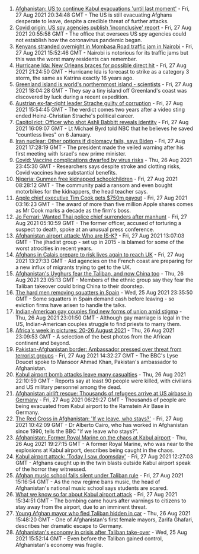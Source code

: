 1. [Afghanistan: US to continue Kabul evacuations 'until last moment'](https://www.bbc.co.uk/news/world-asia-58364172?at_medium=RSS&at_campaign=KARANGA) - Fri, 27 Aug 2021 20:34:48 GMT - The US is still evacuating Afghans desperate to leave, despite a credible threat of further attacks.
2. [Covid origin: US spy agencies publish 'inconclusive' report](https://www.bbc.co.uk/news/world-us-canada-58361211?at_medium=RSS&at_campaign=KARANGA) - Fri, 27 Aug 2021 20:55:58 GMT - The office that oversees US spy agencies could not establish how the coronavirus pandemic began.
3. [Kenyans stranded overnight in Mombasa Road traffic jam in Nairobi](https://www.bbc.co.uk/news/world-africa-58357186?at_medium=RSS&at_campaign=KARANGA) - Fri, 27 Aug 2021 15:52:46 GMT - Nairobi is notorious for its traffic jams but this was the worst many residents can remember.
4. [Hurricane Ida: New Orleans braces for possible direct hit](https://www.bbc.co.uk/news/world-us-canada-58361215?at_medium=RSS&at_campaign=KARANGA) - Fri, 27 Aug 2021 21:24:50 GMT - Hurricane Ida is forecast to strike as a category 3 storm, the same as Katrina exactly 16 years ago.
5. [Greenland island is world's northernmost island - scientists](https://www.bbc.co.uk/news/world-europe-58362752?at_medium=RSS&at_campaign=KARANGA) - Fri, 27 Aug 2021 18:04:28 GMT - They say a tiny island off Greenland's coast was discovered by luck during a recent expedition.
6. [Austrian ex-far-right leader Strache guilty of corruption](https://www.bbc.co.uk/news/world-europe-58354887?at_medium=RSS&at_campaign=KARANGA) - Fri, 27 Aug 2021 15:54:45 GMT - The verdict comes two years after a video sting ended Heinz-Christian Strache's political career.
7. [Capitol riot: Officer who shot Ashli Babbitt reveals identity](https://www.bbc.co.uk/news/world-us-canada-58286404?at_medium=RSS&at_campaign=KARANGA) - Fri, 27 Aug 2021 16:09:07 GMT - Lt Michael Byrd told NBC that he believes he saved "countless lives" on 6 January.
8. [Iran nuclear: Other options if diplomacy fails, says Biden](https://www.bbc.co.uk/news/world-middle-east-58315818?at_medium=RSS&at_campaign=KARANGA) - Fri, 27 Aug 2021 17:28:19 GMT - The president made the veiled warning after his first meeting with Israel's new prime minister.
9. [Covid: Vaccine complications dwarfed by virus risks](https://www.bbc.co.uk/news/health-58347434?at_medium=RSS&at_campaign=KARANGA) - Thu, 26 Aug 2021 23:45:30 GMT - Researchers says despite stroke and clotting risks, Covid vaccines have substantial benefits.
10. [Nigeria: Gunmen free kidnapped schoolchildren](https://www.bbc.co.uk/news/world-africa-58351793?at_medium=RSS&at_campaign=KARANGA) - Fri, 27 Aug 2021 08:28:12 GMT - The community paid a ransom and even bought motorbikes for the kidnappers, the head teacher says.
11. [Apple chief executive Tim Cook gets $750m payout](https://www.bbc.co.uk/news/business-58352098?at_medium=RSS&at_campaign=KARANGA) - Fri, 27 Aug 2021 03:16:23 GMT - The award of more than five million Apple shares comes as Mr Cook marks a decade as the firm's boss.
12. [Jo Ferrari: Wanted Thai police chief surrenders after manhunt](https://www.bbc.co.uk/news/world-asia-58352441?at_medium=RSS&at_campaign=KARANGA) - Fri, 27 Aug 2021 05:10:59 GMT - The former officer, accused of torturing a suspect to death, spoke at an unusual press conference.
13. [Afghanistan airport attack: Who are IS-K?](https://www.bbc.co.uk/news/world-asia-58333533?at_medium=RSS&at_campaign=KARANGA) - Fri, 27 Aug 2021 13:07:03 GMT - The jihadist group - set up in 2015 - is blamed for some of the worst atrocities in recent years.
14. [Afghans in Calais prepare to risk lives again to reach UK](https://www.bbc.co.uk/news/world-europe-58354888?at_medium=RSS&at_campaign=KARANGA) - Fri, 27 Aug 2021 13:27:33 GMT - Aid agencies on the French coast are preparing for a new influx of migrants trying to get to the UK.
15. [Afghanistan's Uyghurs fear the Taliban, and now China too](https://www.bbc.co.uk/news/world-asia-58342790?at_medium=RSS&at_campaign=KARANGA) - Thu, 26 Aug 2021 23:05:13 GMT - Members of the ethnic group say they fear the Taliban takeover could bring China to their doorstep.
16. [The hard men removing squatters in Spain](https://www.bbc.co.uk/news/stories-58310532?at_medium=RSS&at_campaign=KARANGA) - Wed, 25 Aug 2021 23:35:50 GMT - Some squatters in Spain demand cash before leaving - so eviction firms have arisen to handle the talks.
17. [Indian-American gay couples find new forms of union amid stigma](https://www.bbc.co.uk/news/world-asia-india-58184024?at_medium=RSS&at_campaign=KARANGA) - Thu, 26 Aug 2021 23:01:50 GMT - Although gay marriage is legal in the US, Indian-American couples struggle to find priests to marry them.
18. [Africa's week in pictures: 20-26 August 2021](https://www.bbc.co.uk/news/world-africa-58342301?at_medium=RSS&at_campaign=KARANGA) - Thu, 26 Aug 2021 23:09:53 GMT - A selection of the best photos from the African continent and beyond.
19. [Pakistan-Afghanistan border: Ambassador pressed over threat from terrorist groups](https://www.bbc.co.uk/news/world-asia-58353652?at_medium=RSS&at_campaign=KARANGA) - Fri, 27 Aug 2021 14:32:27 GMT - The BBC's Lyse Doucet spoke to Mansoor Ahmad Khan, Pakistan's ambassador to Afghanistan.
20. [Kabul airport bomb attacks leave many casualties](https://www.bbc.co.uk/news/world-asia-58348598?at_medium=RSS&at_campaign=KARANGA) - Thu, 26 Aug 2021 22:10:59 GMT - Reports say at least 90 people were killed, with civilians and US military personnel among the dead.
21. [Afghanistan airlift rescue: Thousands of refugees arrive at US airbase in Germany](https://www.bbc.co.uk/news/world-europe-58353645?at_medium=RSS&at_campaign=KARANGA) - Fri, 27 Aug 2021 06:29:27 GMT - Thousands of people are being evacuated from Kabul airport to the Ramstein Air Base in Germany.
22. [The Red Cross in Afghanistan: 'If we leave, who stays?'](https://www.bbc.co.uk/news/world-asia-58353650?at_medium=RSS&at_campaign=KARANGA) - Fri, 27 Aug 2021 10:42:09 GMT - Dr Alberto Cairo, who has worked in Afghanistan since 1990, tells the BBC "if we leave who stays?".
23. [Afghanistan: Former Royal Marine on the chaos at Kabul airport](https://www.bbc.co.uk/news/world-asia-58348599?at_medium=RSS&at_campaign=KARANGA) - Thu, 26 Aug 2021 19:27:15 GMT - A former Royal Marine, who was near to the explosions at Kabul airport, describes being caught in the chaos.
24. [Kabul airport attack: 'Today I saw doomsday'](https://www.bbc.co.uk/news/world-asia-58340809?at_medium=RSS&at_campaign=KARANGA) - Fri, 27 Aug 2021 12:27:03 GMT - Afghans caught up in the twin blasts outside Kabul airport speak of the horror they witnessed.
25. [Afghan music school falls silent under Taliban rule](https://www.bbc.co.uk/news/world-asia-58344197?at_medium=RSS&at_campaign=KARANGA) - Fri, 27 Aug 2021 15:16:54 GMT - As the new regime bans music, the head of Afghanistan's national music school says students are scared.
26. [What we know so far about Kabul airport attack](https://www.bbc.co.uk/news/world-asia-58349010?at_medium=RSS&at_campaign=KARANGA) - Fri, 27 Aug 2021 15:34:51 GMT - The bombing came hours after warnings to citizens to stay away from the airport, due to an imminent threat.
27. [Young Afghan mayor who fled Taliban hidden in car](https://www.bbc.co.uk/news/world-asia-58343250?at_medium=RSS&at_campaign=KARANGA) - Thu, 26 Aug 2021 15:48:20 GMT - One of Afghanistan's first female mayors, Zarifa Ghafari, describes her dramatic escape to Germany.
28. [Afghanistan's economy in crisis after Taliban take-over](https://www.bbc.co.uk/news/world-asia-58328246?at_medium=RSS&at_campaign=KARANGA) - Wed, 25 Aug 2021 15:52:14 GMT - Even before the Taliban gained control, Afghanistan's economy was fragile.
